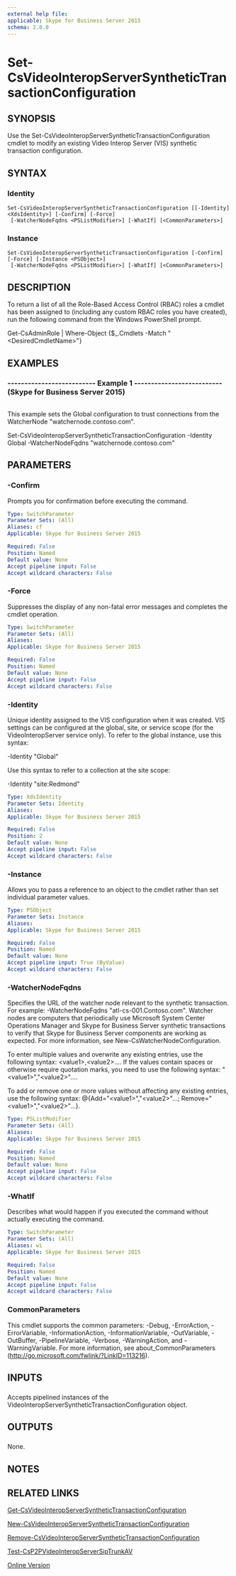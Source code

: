 ```yaml
---
external help file: 
applicable: Skype for Business Server 2015
schema: 2.0.0
---
```


# Set-CsVideoInteropServerSyntheticTransactionConfiguration

## SYNOPSIS
Use the Set-CsVideoInteropServerSyntheticTransactionConfiguration cmdlet to modify an existing Video Interop Server (VIS) synthetic transaction configuration.

## SYNTAX

### Identity
```
Set-CsVideoInteropServerSyntheticTransactionConfiguration [[-Identity] <XdsIdentity>] [-Confirm] [-Force]
 [-WatcherNodeFqdns <PSListModifier>] [-WhatIf] [<CommonParameters>]
```

### Instance
```
Set-CsVideoInteropServerSyntheticTransactionConfiguration [-Confirm] [-Force] [-Instance <PSObject>]
 [-WatcherNodeFqdns <PSListModifier>] [-WhatIf] [<CommonParameters>]
```

## DESCRIPTION
To return a list of all the Role-Based Access Control (RBAC) roles a cmdlet has been assigned to (including any custom RBAC roles you have created), run the following command from the Windows PowerShell prompt.

Get-CsAdminRole | Where-Object {$_.Cmdlets -Match "\<DesiredCmdletName\>"}

## EXAMPLES

### -------------------------- Example 1 -------------------------- (Skype for Business Server 2015)
```

```

This example sets the Global configuration to trust connections from the WatcherNode "watchernode.contoso.com".

Set-CsVideoInteropServerSyntheticTransactionConfiguration -Identity Global -WatcherNodeFqdns "watchernode.contoso.com"

## PARAMETERS

### -Confirm
Prompts you for confirmation before executing the command.

```yaml
Type: SwitchParameter
Parameter Sets: (All)
Aliases: cf
Applicable: Skype for Business Server 2015

Required: False
Position: Named
Default value: None
Accept pipeline input: False
Accept wildcard characters: False
```

### -Force
Suppresses the display of any non-fatal error messages and completes the cmdlet operation.

```yaml
Type: SwitchParameter
Parameter Sets: (All)
Aliases: 
Applicable: Skype for Business Server 2015

Required: False
Position: Named
Default value: None
Accept pipeline input: False
Accept wildcard characters: False
```

### -Identity
Unique identity assigned to the VIS configuration when it was created.
VIS settings can be configured at the global, site, or service scope (for the VideoInteropServer service only).
To refer to the global instance, use this syntax:

-Identity "Global"

Use this syntax to refer to a collection at the site scope:

-Identity "site:Redmond"

```yaml
Type: XdsIdentity
Parameter Sets: Identity
Aliases: 
Applicable: Skype for Business Server 2015

Required: False
Position: 2
Default value: None
Accept pipeline input: False
Accept wildcard characters: False
```

### -Instance
Allows you to pass a reference to an object to the cmdlet rather than set individual parameter values.

```yaml
Type: PSObject
Parameter Sets: Instance
Aliases: 
Applicable: Skype for Business Server 2015

Required: False
Position: Named
Default value: None
Accept pipeline input: True (ByValue)
Accept wildcard characters: False
```

### -WatcherNodeFqdns
Specifies the URL of the watcher node relevant to the synthetic transaction.
For example: -WatcherNodeFqdns "atl-cs-001.Contoso.com".
Watcher nodes are computers that periodically use Microsoft System Center Operations Manager and Skype for Business Server synthetic transactions to verify that Skype for Business Server components are working as expected.
For more information, see New-CsWatcherNodeConfiguration.

To enter multiple values and overwrite any existing entries, use the following syntax: \<value1\>,\<value2\>....
If the values contain spaces or otherwise require quotation marks, you need to use the following syntax: "\<value1\>","\<value2\>"....

To add or remove one or more values without affecting any existing entries, use the following syntax: @{Add="\<value1\>","\<value2\>"...; Remove="\<value1\>","\<value2\>"...}.

```yaml
Type: PSListModifier
Parameter Sets: (All)
Aliases: 
Applicable: Skype for Business Server 2015

Required: False
Position: Named
Default value: None
Accept pipeline input: False
Accept wildcard characters: False
```

### -WhatIf
Describes what would happen if you executed the command without actually executing the command.

```yaml
Type: SwitchParameter
Parameter Sets: (All)
Aliases: wi
Applicable: Skype for Business Server 2015

Required: False
Position: Named
Default value: None
Accept pipeline input: False
Accept wildcard characters: False
```

### CommonParameters
This cmdlet supports the common parameters: -Debug, -ErrorAction, -ErrorVariable, -InformationAction, -InformationVariable, -OutVariable, -OutBuffer, -PipelineVariable, -Verbose, -WarningAction, and -WarningVariable. For more information, see about_CommonParameters (http://go.microsoft.com/fwlink/?LinkID=113216).

## INPUTS

###  
Accepts pipelined instances of the VideoInteropServerSyntheticTransactionConfiguration object.

## OUTPUTS

###  
None.

## NOTES

## RELATED LINKS

[Get-CsVideoInteropServerSyntheticTransactionConfiguration]()

[New-CsVideoInteropServerSyntheticTransactionConfiguration]()

[Remove-CsVideoInteropServerSyntheticTransactionConfiguration]()

[Test-CsP2PVideoInteropServerSipTrunkAV]()

[Online Version](http://technet.microsoft.com/EN-US/library/c257fe1f-7d35-4d73-b960-897baf999ae1(OCS.16).aspx)

